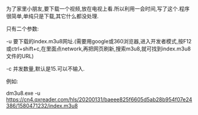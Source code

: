 为了家里小朋友,要下载一个视频,放在电视上看.所以利用一会时间,写了这个.程序很简单,单纯只是下载,其它什么都没处理.

只有二个参数:

-u 要下载的index.m3u8网址.(需要用google或360浏览器,进入开发者模式,按F12或ctrl+shift+c,在里面点network,再把网页刷新,搜索m3u8,就可找到index.m3u8文件的URL)

-c 并发数量,默认是15.可以不输入.

例如:

dm3u8.exe -u https://cn4.qxreader.com/hls/20200131/baeee825f6605d5ab28b954f07e24386/1580471232/index.m3u8
